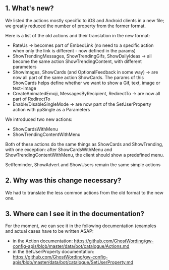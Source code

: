
## 1. What's new?

We listed the actions mostly specific to iOS and Android clients in a new file; we greatly reduced the number of property from the former format.

Here is a list of the old actions and their translation in the new format:
- RateUs -> becomes part of EmbedLink (no need to a specific action when only the link is different - now defined in the params)
- ShowTrendingMessages, ShowTrendingGifs, ShowDailyIdeas -> all become the same action ShowTrendingContent, with different parameters
- ShowImages, ShowCards (and OptionalFeedback in some way) -> are now all part of the same action ShowCards. The params of this ShowCards helps define whether we want to show a Gif, text, image or text+image
- CreateAnimatedEmoji, MessagesByRecipient, RedirectTo -> are now all part of RedirectTo
- Enable/DisableSingleMode -> are now part of the SetUserProperty action with ppSingle as a Parameters

We introduced two new actions:
- ShowCardsWithMenu
- ShowTrendingContentWithMenu

Both of these actions do the same things as ShowCards and ShowTrending, with one exception: after ShowCardsWithMenu and ShowTrendingContentWithMenu, the client should show a predefined menu.

SetReminder, ShowAdvert and ShowUsers remain the same simple actions

## 2. Why was this change necessary?

We had to translate the less common actions from the old format to the new one.


## 3. Where can I see it in the documentation?

For the moment, we can see it in the following documentation (examples and actual cases have to be written ASAP:
- in the Action documentation: https://github.com/GhostWording/gw-config-apis/blob/master/data/bot/catalogue/Actions.md
- in the SetUserProperty documentation: https://github.com/GhostWording/gw-config-apis/blob/master/data/bot/catalogue/SetUserProperty.md
